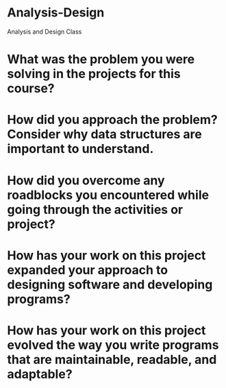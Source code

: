 # Analysis-Design
Analysis and Design Class
# What was the problem you were solving in the projects for this course?

# How did you approach the problem? Consider why data structures are important to understand.

# How did you overcome any roadblocks you encountered while going through the activities or project?

# How has your work on this project expanded your approach to designing software and developing programs?

# How has your work on this project evolved the way you write programs that are maintainable, readable, and adaptable?
